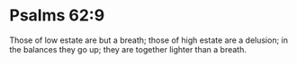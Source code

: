 # Psalms 62:9

Those of low estate are but a breath; those of high estate are a delusion; in the balances they go up; they are together lighter than a breath.
